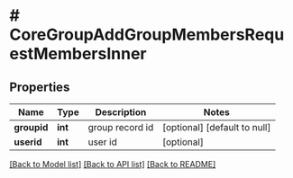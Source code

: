 # # CoreGroupAddGroupMembersRequestMembersInner

## Properties

Name | Type | Description | Notes
------------ | ------------- | ------------- | -------------
**groupid** | **int** | group record id | [optional] [default to null]
**userid** | **int** | user id | [optional]

[[Back to Model list]](../../README.md#models) [[Back to API list]](../../README.md#endpoints) [[Back to README]](../../README.md)
